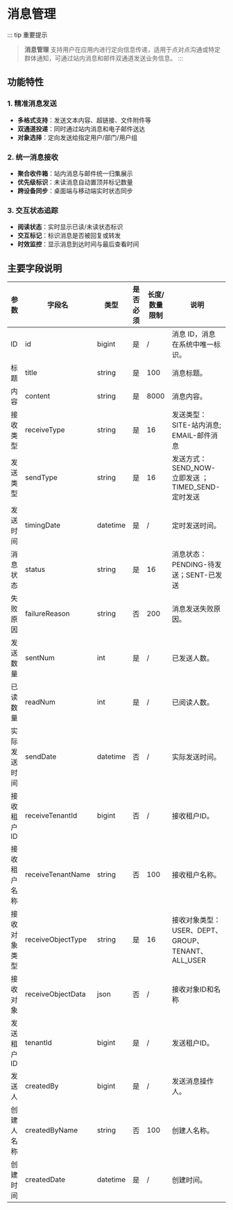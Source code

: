 # 消息管理

::: tip 重要提示
> **消息管理** 支持用户在应用内进行定向信息传递，适用于点对点沟通或特定群体通知，可通过站内消息和邮件双通道发送业务信息。
:::

## 功能特性

### 1. 精准消息发送
- **多格式支持**：发送文本内容、超链接、文件附件等
- **双通道投递**：同时通过站内消息和电子邮件送达
- **对象选择**：定向发送给指定用户/部门/用户组

### 2. 统一消息接收
- **聚合收件箱**：站内消息与邮件统一归集展示
- **优先级标识**：未读消息自动置顶并标记数量
- **跨设备同步**：桌面端与移动端实时状态同步

### 3. 交互状态追踪
- **阅读状态**：实时显示已读/未读状态标识
- **交互标记**：标识消息是否被回复或转发
- **时效监控**：显示消息到达时间与最后查看时间

## 主要字段说明

| 参数               | 字段名              | 类型      | 是否必须 | 长度/数量限制 | 说明                                     |
|--------------------|---------------------|-----------|----------|---------------|----------------------------------------|
| ID                | id                | bigint    | 是       | /             | 消息 ID，消息在系统中唯一标识。                      |
| 标题              | title             | string    | 是       | 100           | 消息标题。                                  |
| 内容              | content           | string    | 是       | 8000          | 消息内容。                                  |
| 接收类型          | receiveType       | string    | 是       | 16            | 发送类型：SITE-站内消息; EMAIL-邮件消息             |
| 发送类型          | sendType          | string    | 是       | 16            | 发送方式：SEND_NOW-立即发送 ；TIMED_SEND-定时发送    |
| 发送时间          | timingDate        | datetime  | 是       | /             | 定时发送时间。                                |
| 消息状态          | status            | string    | 是       | 16            | 消息状态：PENDING-待发送；SENT-已发送              |
| 失败原因          | failureReason     | string    | 否       | 200           | 消息发送失败原因。                              |
| 发送数量          | sentNum           | int       | 是       | /             | 已发送人数。                                 |
| 已读数量          | readNum           | int       | 是       | /             | 已阅读人数。                                 |
| 实际发送时间      | sendDate          | datetime  | 否       | /             | 实际发送时间。                                |
| 接收租户ID        | receiveTenantId   | bigint    | 否       | /             | 接收租户ID。                                |
| 接收租户名称      | receiveTenantName | string    | 否       | 100           | 接收租户名称。                                |
| 接收对象类型      | receiveObjectType | string    | 是       | 16            | 接收对象类型：USER、DEPT、GROUP、TENANT、ALL_USER |
| 接收对象          | receiveObjectData | json      | 否       | /             | 接收对象ID和名称                              |
| 发送租户ID        | tenantId          | bigint    | 是       | /             | 发送租户ID。                                |
| 发送人            | createdBy         | bigint    | 是       | /             | 发送消息操作人。                               |
| 创建人名称        | createdByName     | string    | 否       | 100           | 创建人名称。                                 |
| 创建时间          | createdDate       | datetime  | 是       | /             | 创建时间。                                  |
